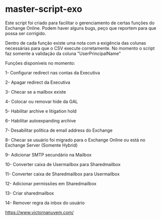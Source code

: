 # master-script-exo

Este script foi criado para facilitar o gerenciamento de certas funções do Exchange Online.
Podem haver alguns bugs, peço que reportem para que possa ser corrigido.

Dentro de cada função existe uma nota com a exigência das colunas necessárias para que o CSV execute corretamente.
No momento o script faz somente a validação da coluna "UserPrincipalName"

Funções disponíveis no momento:

1- Configurar redirect nas contas da Executiva

2- Apagar redirect da Executiva

3- Checar se a mailbox existe

4- Colocar ou removar hide da GAL

5- Habilitar archive e litigation hold

6- Habilitar autoexpanding archive

7- Desabilitar política de email address do Exchange

8- Checar se usuário foi migrado para o Exchange Online ou está no Exchange Server (Somente Hybrid)

9- Adicionar SMTP secundário na Mailbox

10- Converter caixa de Usermailbox para Sharedmailbox

11- Converter caixa de Sharedmailbox para Usermailbox

12- Adicionar permissões em Sharedmailbox

13- Criar sharedmailbox

14- Remover regra da inbox do usuário
 
 https://www.victornanuvem.com/
